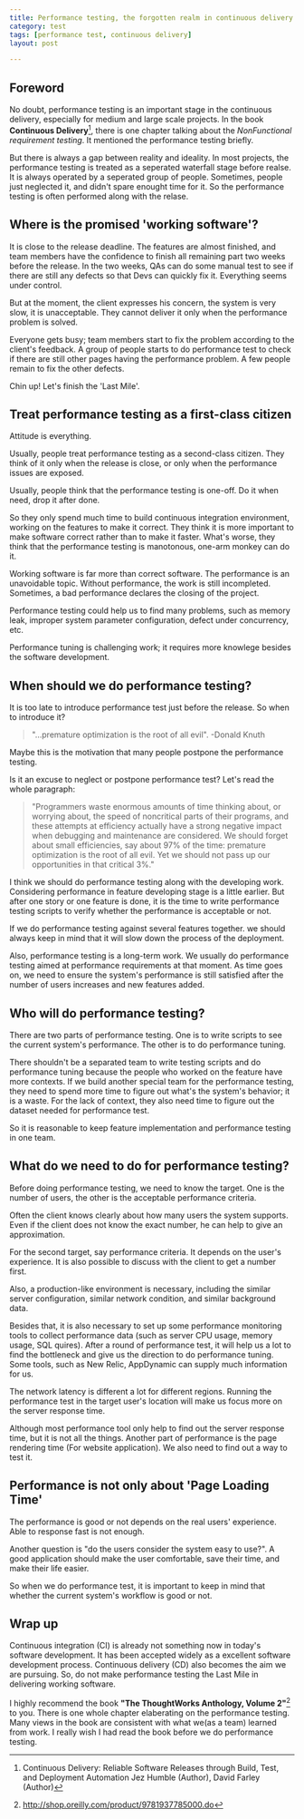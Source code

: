 ```yaml
---
title: Performance testing, the forgotten realm in continuous delivery  
category: test  
tags: [performance test, continuous delivery]  
layout: post  

---
```



## Foreword

No doubt, performance testing is an important stage in the continuous delivery, especially for medium and large scale projects. In the book __Continuous Delivery__[^1], there is one chapter talking about the _NonFunctional requirement testing_. It mentioned the performance testing briefly.

But there is always a gap between reality and ideality. In most projects, the performance testing is treated as a seperated waterfall stage before realse. It is always operated by a seperated group of people. Sometimes, people just neglected it, and didn't spare enought time for it. So the performance testing is often performed along with the relase.


[^1]: Continuous Delivery: Reliable Software Releases through Build, Test, and Deployment Automation Jez Humble (Author), David Farley (Author)

## Where is the promised 'working software'?

It is close to the release deadline. The features are almost finished, and team members have the confidence to finish all remaining part two weeks before the release. In the two weeks, QAs can do some manual test to see if there are still any defects so that Devs can quickly fix it. Everything seems under control. 

But at the moment, the client expresses his concern, the system is very slow, it is unacceptable. They cannot deliver it only when the performance problem is solved.

Everyone gets busy; team members start to fix the problem according to the client's feedback. A group of people starts to do performance test to check if there are still other pages having the performance problem. A few people remain to fix the other defects.

Chin up! Let's finish the 'Last Mile'.

## Treat performance testing as a first-class citizen

Attitude is everything.

Usually, people treat performance testing as a second-class citizen. They think of it only when the release is close, or only when the performance issues are exposed.

Usually, people think that the performance testing is one-off. Do it when need, drop it after done. 

So they only spend much time to build continuous integration environment, working on the features to make it correct. They think it is more important to make software correct rather than to make it faster. What's worse, they think that the performance testing is manotonous, one-arm monkey can do it.

Working software is far more than correct software. The performance is an unavoidable topic. Without performance, the work is still incompleted. Sometimes, a bad performance declares the closing of the project.  

Performance testing could help us to find many problems, such as memory leak, improper system parameter configuration, defect under concurrency, etc.

Performance tuning is challenging work; it requires more knowlege besides the software development. 


## When should we do performance testing?

It is too late to introduce performance test just before the release. So when to introduce it?

>"…premature optimization is the root of all evil". -Donald Knuth

Maybe this is the motivation that many people postpone the performance testing. 

Is it an excuse to neglect or postpone performance test? Let's read the whole paragraph:

>"Programmers waste enormous amounts of time thinking about, or worrying about, the speed of noncritical parts of their programs, and these attempts at efficiency actually have a strong negative impact when debugging and maintenance are considered. We should forget about small efficiencies, say about 97% of the time: premature optimization is the root of all evil. Yet we should not pass up our opportunities in that critical 3%."

I think we should do performance testing along with the developing work. Considering performance in feature developing stage is a little earlier. But after one story or one feature is done, it is the time to write performance testing scripts to verify whether the performance is acceptable or not.

If we do performance testing against several features together. we should always keep in mind that it will slow down the process of the deployment.

Also, performance testing is a long-term work. We usually do performance testing aimed at performance requirements at that moment. As time goes on, we need to ensure the system's performance is still satisfied after the number of users increases and new features added.

## Who will do performance testing?

There are two parts of performance testing.
One is to write scripts to see the current system's performance. The other is to do performance tuning.

There shouldn't be a separated team to write testing scripts and do performance tuning because the people who worked on the feature have more contexts. If we build another special team for the performance testing, they need to spend more time to figure out what's the system's behavior; it is a waste. For the lack of context, they also need time to figure out the dataset needed for performance test.

So it is reasonable to keep feature implementation and performance testing in one team.

## What do we need to do for performance testing?

Before doing performance testing, we need to know the target. One is the number of users, the other is the acceptable performance criteria.

Often the client knows clearly about how many users the system supports. Even if the client does not know the exact number, he can help to give an approximation. 

For the second target, say performance criteria. It depends on the user's experience. It is also possible to discuss with the client to get a number first.

Also, a production-like environment is necessary, including the similar server configuration, similar network condition, and similar background data.

Besides that, it is also necessary to set up some performance monitoring tools to collect performance data (such as server CPU usage, memory usage, SQL quires). After a round of performance test, it will help us a lot to find the bottleneck and give us the direction to do performance tuning. Some tools, such as New Relic, AppDynamic can supply much information for us.

The network latency is different a lot for different regions. Running the performance test in the target user's location will make us focus more on the server response time. 

Although most performance tool only help to find out the server response time, but it is not all the things. Another part of performance is the page rendering time (For website application). We also need to find out a way to test it.


## Performance is not only about 'Page Loading Time'

The performance is good or not depends on the real users' experience. Able to response fast is not enough. 

Another question is "do the users consider the system easy to use?". A good application should make the user comfortable, save their time, and make their life easier.

So when we do performance test, it is important to keep in mind that whether the current system's workflow is good or not.


## Wrap up

Continuous integration (CI) is already not something now in today's software development. It has been accepted widely as a excellent software development process. Continuous delivery (CD) also becomes the aim we are pursuing. So, do not make performance testing the Last Mile in delivering working software.

I highly recommend the book __"The ThoughtWorks Anthology, Volume 2"__[^2] to you. There is one whole chapter elaberating on the performance testing. Many views in the book are consistent with what we(as a team) learned from work. I really wish I had read the book before we do performance testing.  

[^2]: http://shop.oreilly.com/product/9781937785000.do
